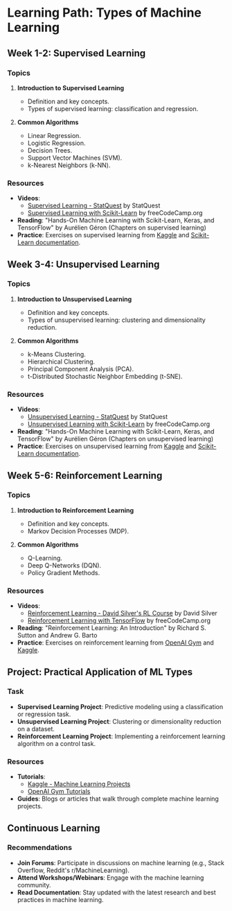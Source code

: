 # Learning Path: Types of Machine Learning

## Week 1-2: Supervised Learning

### Topics
1. **Introduction to Supervised Learning**
   - Definition and key concepts.
   - Types of supervised learning: classification and regression.

2. **Common Algorithms**
   - Linear Regression.
   - Logistic Regression.
   - Decision Trees.
   - Support Vector Machines (SVM).
   - k-Nearest Neighbors (k-NN).

### Resources
- **Videos**:
  - [Supervised Learning - StatQuest](https://www.youtube.com/watch?v=Gv9_4yMHFhI) by StatQuest
  - [Supervised Learning with Scikit-Learn](https://www.youtube.com/watch?v=0Lt9w-BxKFQ) by freeCodeCamp.org
- **Reading**: "Hands-On Machine Learning with Scikit-Learn, Keras, and TensorFlow" by Aurélien Géron (Chapters on supervised learning)
- **Practice**: Exercises on supervised learning from [Kaggle](https://www.kaggle.com/learn/intro-to-machine-learning) and [Scikit-Learn documentation](https://scikit-learn.org/stable/supervised_learning.html).

## Week 3-4: Unsupervised Learning

### Topics
1. **Introduction to Unsupervised Learning**
   - Definition and key concepts.
   - Types of unsupervised learning: clustering and dimensionality reduction.

2. **Common Algorithms**
   - k-Means Clustering.
   - Hierarchical Clustering.
   - Principal Component Analysis (PCA).
   - t-Distributed Stochastic Neighbor Embedding (t-SNE).

### Resources
- **Videos**:
  - [Unsupervised Learning - StatQuest](https://www.youtube.com/watch?v=SrT6l2Bo_lw) by StatQuest
  - [Unsupervised Learning with Scikit-Learn](https://www.youtube.com/watch?v=9yl6-HEY7_s) by freeCodeCamp.org
- **Reading**: "Hands-On Machine Learning with Scikit-Learn, Keras, and TensorFlow" by Aurélien Géron (Chapters on unsupervised learning)
- **Practice**: Exercises on unsupervised learning from [Kaggle](https://www.kaggle.com/learn/unsupervised-learning) and [Scikit-Learn documentation](https://scikit-learn.org/stable/unsupervised_learning.html).

## Week 5-6: Reinforcement Learning

### Topics
1. **Introduction to Reinforcement Learning**
   - Definition and key concepts.
   - Markov Decision Processes (MDP).

2. **Common Algorithms**
   - Q-Learning.
   - Deep Q-Networks (DQN).
   - Policy Gradient Methods.

### Resources
- **Videos**:
  - [Reinforcement Learning - David Silver's RL Course](https://www.youtube.com/playlist?list=PLqYmG7hTraZBKeNJ-JE_eyJHZ7XgBoAyb) by David Silver
  - [Reinforcement Learning with TensorFlow](https://www.youtube.com/watch?v=NP0sFGnNSN8) by freeCodeCamp.org
- **Reading**: "Reinforcement Learning: An Introduction" by Richard S. Sutton and Andrew G. Barto
- **Practice**: Exercises on reinforcement learning from [OpenAI Gym](https://gym.openai.com/) and [Kaggle](https://www.kaggle.com/learn/reinforcement-learning).

## Project: Practical Application of ML Types

### Task
- **Supervised Learning Project**: Predictive modeling using a classification or regression task.
- **Unsupervised Learning Project**: Clustering or dimensionality reduction on a dataset.
- **Reinforcement Learning Project**: Implementing a reinforcement learning algorithm on a control task.

### Resources
- **Tutorials**:
  - [Kaggle - Machine Learning Projects](https://www.kaggle.com/learn/overview)
  - [OpenAI Gym Tutorials](https://gym.openai.com/docs/)
- **Guides**: Blogs or articles that walk through complete machine learning projects.

## Continuous Learning

### Recommendations
- **Join Forums**: Participate in discussions on machine learning (e.g., Stack Overflow, Reddit's r/MachineLearning).
- **Attend Workshops/Webinars**: Engage with the machine learning community.
- **Read Documentation**: Stay updated with the latest research and best practices in machine learning.

